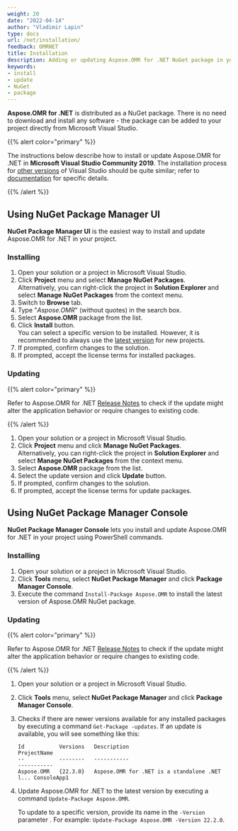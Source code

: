 ```yaml
---
weight: 20
date: "2022-04-14"
author: "Vladimir Lapin"
type: docs
url: /net/installation/
feedback: OMRNET
title: Installation
description: Adding or updating Aspose.OMR for .NET NuGet package in your project.
keywords:
- install
- update
- NuGet
- package
---
```


**Aspose.OMR for .NET** is distributed as a NuGet package. There is no need to download and install any software - the package can be added to your project directly from Microsoft Visual Studio.

{{% alert color="primary" %}} 

The instructions below describe how to install or update Aspose.OMR for .NET in **Microsoft Visual Studio Community 2019**. The installation process for [other versions](/omr/net/system-requirements/) of Visual Studio should be quite similar; refer to [documentation](https://docs.microsoft.com/en-us/previous-versions/visualstudio/) for specific details.

{{% /alert %}} 

## Using NuGet Package Manager UI

**NuGet Package Manager UI** is the easiest way to install and update Aspose.OMR for .NET in your project.

### Installing

1. Open your solution or a project in Microsoft Visual Studio.
2. Click **Project** menu and select **Manage NuGet Packages**.  
   Alternatively, you can right-click the project in **Solution Explorer** and select **Manage NuGet Packages** from the context menu.
3. Switch to **Browse** tab.
4. Type "_Aspose.OMR_" (without quotes) in the search box.
5. Select **Aspose.OMR** package from the list.
6. Click **Install** button.  
   You can select a specific version to be installed. However, it is recommended to always use the [latest version](/omr/net/release-notes/latest/) for new projects.
7. If prompted, confirm changes to the solution.
8. If prompted, accept the license terms for installed packages.

### Updating

{{% alert color="primary" %}} 

Refer to Aspose.OMR for .NET [Release Notes](/omr/net/release-notes/) to check if the update might alter the application behavior or require changes to existing code.

{{% /alert %}} 

1. Open your solution or a project in Microsoft Visual Studio.
2. Click **Project** menu and click **Manage NuGet Packages**.  
   Alternatively, you can right-click the project in **Solution Explorer** and select **Manage NuGet Packages** from the context menu.
3. Select **Aspose.OMR** package from the list.
4. Select the update version and click **Update** button.
5. If prompted, confirm changes to the solution.
6. If prompted, accept the license terms for update packages.

## Using NuGet Package Manager Console

**NuGet Package Manager Console** lets you install and update Aspose.OMR for .NET in your project using PowerShell commands.

### Installing

1. Open your solution or a project in Microsoft Visual Studio.
2. Click **Tools** menu, select **NuGet Package Manager** and click **Package Manager Console**.
3. Execute the command `Install-Package Aspose.OMR` to install the latest version of Aspose.OMR NuGet package.

### Updating

{{% alert color="primary" %}} 

Refer to Aspose.OMR for .NET [Release Notes](/omr/net/release-notes/) to check if the update might alter the application behavior or require changes to existing code.

{{% /alert %}} 

1. Open your solution or a project in Microsoft Visual Studio.
2. Click **Tools** menu, select **NuGet Package Manager** and click **Package Manager Console**.
3. Checks if there are newer versions available for any installed packages by executing a command `Get-Package -updates`. If an update is available, you will see something like this:

   ```
   Id           Versions   Description                                   ProjectName
   --           --------   -----------                                   -----------
   Aspose.OMR   {22.3.0}   Aspose.OMR for .NET is a standalone .NET l... ConsoleApp1
   ```
4. Update Aspose.OMR for .NET to the latest version by executing a command `Update-Package Aspose.OMR`.  
   
   To update to a specific version, provide its name in the `-Version` parameter . For example: `Update-Package Aspose.OMR -Version 22.2.0`.
